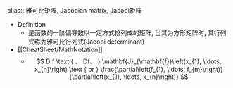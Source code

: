 alias:: 雅可比矩阵, Jacobian matrix, Jacobi矩阵

- Definition
	- 是函数的一阶偏导数以一定方式排列成的矩阵, 当其为方形矩阵时, 其行列式称为雅可比行列式(Jacobi determinant)
- [[CheatSheet/MathNotation]]
	- $$
	  D f \text { 、 Df、 } \mathbf{J}_{\mathbf{f}}\left(x_{1}, \ldots, x_{n}\right) \text { or } \frac{\partial\left(f_{1}, \ldots, f_{m}\right)}{\partial\left(x_{1}, \ldots, x_{n}\right)}
	  $$